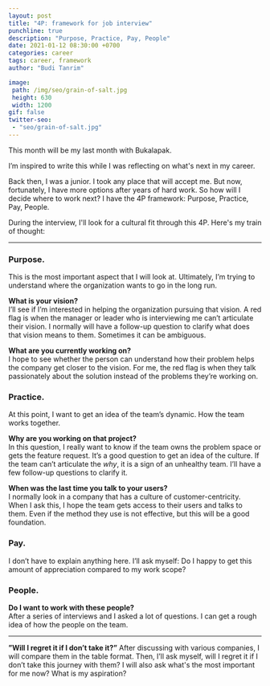 ```yaml
---
layout: post
title: "4P: framework for job interview"
punchline: true
description: "Purpose, Practice, Pay, People"
date: 2021-01-12 08:30:00 +0700
categories: career
tags: career, framework
author: "Budi Tanrim"

image:
 path: /img/seo/grain-of-salt.jpg
 height: 630
 width: 1200
gif: false
twitter-seo: 
 - "seo/grain-of-salt.jpg"
---
```


This month will be my last month with Bukalapak.

I’m inspired to write this while I was reflecting on what's next in my career. 

Back then, I was a junior. I took any place that will accept me. But now, fortunately, I have more options after years of hard work. So how will I decide where to work next? I have the 4P framework: Purpose, Practice, Pay, People.

During the interview, I'll look for a cultural fit through this 4P. Here's my train of thought:

---

### Purpose.
This is the most important aspect that I will look at. Ultimately, I’m trying to understand where the organization wants to go in the long run.

**What is your vision?**<br/>
 I’ll see if I’m interested in helping the organization pursuing that vision. A red flag is when the manager or leader who is interviewing me can’t articulate their vision. I normally will have a follow-up question to clarify what does that vision means to them. Sometimes it can be ambiguous.

**What are you currently working on?**<br/>
I hope to see whether the person can understand how their problem helps the company get closer to the vision. For me, the red flag is when they talk passionately about the solution instead of the problems they’re working on.

### Practice.
At this point, I want to get an idea of the team’s dynamic. How the team works together.

**Why are you working on that project?**<br/>
In this question, I really want to know if the team owns the problem space or gets the feature request. It’s a good question to get an idea of the culture. If the team can’t articulate the *why*, it is a sign of an unhealthy team. I’ll have a few follow-up questions to clarify it.

**When was the last time you talk to your users?**<br/>
I normally look in a company that has a culture of customer-centricity. When I ask this, I hope the team gets access to their users and talks to them. Even if the method they use is not effective, but this will be a good foundation.

### Pay.
I don’t have to explain anything here. I’ll ask myself: Do I happy to get this amount of appreciation compared to my work scope?

### People.
**Do I want to work with these people?**<br/>
After a series of interviews and I asked a lot of questions. I can get a rough idea of how the people on the team.

---


**”Will I regret it if I don’t take it?”**
After discussing with various companies, I will compare them in the table format. Then, I’ll ask myself, will I regret it if I don’t take this journey with them? I will also ask what's the most important for me now? What is my aspiration?





